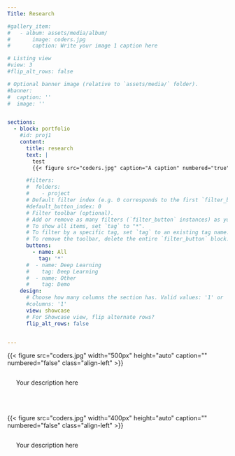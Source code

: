 ```yaml
---
Title: Research

#gallery_item:
#   - album: assets/media/album/
#       image: coders.jpg
#       caption: Write your image 1 caption here

# Listing view
#view: 3
#flip_alt_rows: false

# Optional banner image (relative to `assets/media/` folder).
#banner:
#  caption: ''
#  image: ''


sections:
  - block: portfolio
    #id: proj1
    content:
      title: research
      text: |
        test
        {{< figure src="coders.jpg" caption="A caption" numbered="true" >}}

      #filters:
      #  folders:
      #    - project
      # Default filter index (e.g. 0 corresponds to the first `filter_button` instance below).
      #default_button_index: 0
      # Filter toolbar (optional).
      # Add or remove as many filters (`filter_button` instances) as you like.
      # To show all items, set `tag` to "*".
      # To filter by a specific tag, set `tag` to an existing tag name.
      # To remove the toolbar, delete the entire `filter_button` block.
      buttons:
        - name: All
          tag: '*'
      #  - name: Deep Learning
      #    tag: Deep Learning
      #  - name: Other
      #    tag: Demo
    design:
      # Choose how many columns the section has. Valid values: '1' or '2'.
      #columns: '1'
      view: showcase
      # For Showcase view, flip alternate rows?
      flip_alt_rows: false


---
```

{{< figure src="coders.jpg" width="500px" height="auto" caption="" numbered="false" class="align-left" >}}

<div style="display: flex; align-items: center;">
    <div style="margin-left: 20px;">
    <p>Your description here</p>
  </div>
</div>

<div style="margin-bottom: 50px;"></div>

{{< figure src="coders.jpg" width="400px" height="auto" caption="" numbered="false" class="align-left" >}}

<div style="display: flex; align-items: left;">
    <div style="margin-left: 20px;">
    <p>Your description here</p>
  </div>
</div>
